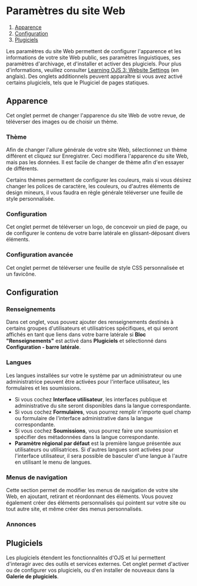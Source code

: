 # Paramètres du site Web

1. [Apparence](website-settings#appearance)
1. [Configuration](website-settings#setup)
1. [Plugiciels](website-settings#plugins)

Les paramètres du site Web permettent de configurer l'apparence et les informations de votre site Web public, ses paramètres linguistiques, ses paramètres d'archivage, et d'installer et activer des plugiciels. Pour plus d'informations, veuillez consulter [Learning OJS 3: Website Settings](https://docs.pkp.sfu.ca/learning-ojs/en/settings-website) (en anglais). Des onglets additionnels peuvent apparaître si vous avez activé certains plugiciels, tels que le Plugiciel de pages statiques.

## <a name="appearance"></a>Apparence
Cet onglet permet de changer l'apparence du site Web de votre revue, de téléverser des images ou de choisir un thème.

### Thème
Afin de changer l'allure générale de votre site Web, sélectionnez un thème différent et cliquez sur Enregistrer. Ceci modifiera l'apparence du site Web, mais pas les données. Il est facile de changer de thème afin d'en essayer de différents.

Certains thèmes permettent de configurer les couleurs, mais si vous désirez changer les polices de caractère, les couleurs, ou d'autres éléments de design mineurs, il vous faudra en règle générale téléverser une feuille de style personnalisée.

### Configuration
Cet onglet permet de téléverser un logo, de concevoir un pied de page, ou de configurer le contenu de votre barre latérale en glissant-déposant divers éléments.

### Configuration avancée
Cet onglet permet de téléverser une feuille de style CSS personnalisée et un favicône.

## <a name="setup"></a>Configuration

### Renseignements
Dans cet onglet, vous pouvez ajouter des renseignements destinés à certains groupes d'utilisateurs et utilisatrices spécifiques, et qui seront affichés en tant que liens dans votre barre latérale si **Bloc "Renseignements"** est activé dans **Plugiciels** et sélectionné dans **Configuration - barre latérale**.

### Langues
Les langues installées sur votre le système par un administrateur ou une administratrice peuvent être activées pour l'interface utilisateur, les formulaires et les soumissions.

* Si vous cochez **Interface utilisateur**, les interfaces publique et administrative du site seront disponibles dans la langue correspondante.
* Si vous cochez **Formulaires**, vous pourrez remplir n'importe quel champ ou formulaire de l'interface administrative dans la langue correspondante.
* Si vous cochez **Soumissions**, vous pourrez faire une soumission et spécifier des métadonnées dans la langue correspondante.
* **Paramètre régional par défaut** est la première langue présentée aux utilisateurs ou utilisatrices. Si d'autres langues sont activées pour l'interface utilisateur, il sera possible de basculer d'une langue à l'autre en utilisant le menu de langues.

### Menus de navigation
Cette section permet de modifier les menus de navigation de votre site Web, en ajoutant, retirant et réordonnant des éléments. Vous pouvez également créer des éléments personnalisés qui pointent sur votre site ou tout autre site, et même créer des menus personnalisés.

### Annonces

## <a name="plugins"></a>Plugiciels
Les plugiciels étendent les fonctionnalités d'OJS et lui permettent d'interagir avec des outils et services externes. Cet onglet permet d'activer ou de configurer vos plugiciels, ou d'en installer de nouveaux dans la **Galerie de plugiciels**.

